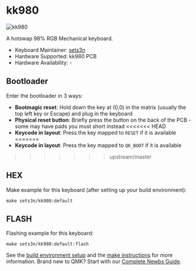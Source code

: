 # kk980

![kk980](https://i.imgur.com/NDsBMR6.jpg)

A hotswap 98% RGB Mechanical keyboard.

* Keyboard Maintainer: [sets3n](https://github.com/sets3n)
* Hardware Supported: kk980 PCB
* Hardware Availability: -

## Bootloader

Enter the bootloader in 3 ways:

* **Bootmagic reset**: Hold down the key at (0,0) in the matrix (usually the top left key or Escape) and plug in the keyboard
* **Physical reset button**: Briefly press the button on the back of the PCB - some may have pads you must short instead
<<<<<<< HEAD
* **Keycode in layout**: Press the key mapped to `RESET` if it is available
=======
* **Keycode in layout**: Press the key mapped to `QK_BOOT` if it is available
>>>>>>> upstream/master

## HEX

Make example for this keyboard (after setting up your build environment):

    make sets3n/kk980:default

## FLASH

Flashing example for this keyboard:

    make sets3n/kk980:default:flash

See the [build environment setup](https://docs.qmk.fm/#/getting_started_build_tools) and the [make instructions](https://docs.qmk.fm/#/getting_started_make_guide) for more information. Brand new to QMK? Start with our [Complete Newbs Guide](https://docs.qmk.fm/#/newbs).
